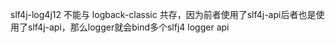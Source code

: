 slf4j-log4j12 不能与 logback-classic 共存，因为前者使用了slf4j-api后者也是使用了slf4j-api，那么logger就会bind多个slfj4 logger api

